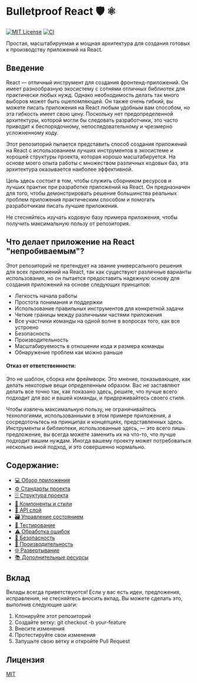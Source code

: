 # Bulletproof React 🛡️ ⚛️

[![MIT License](https://img.shields.io/github/license/alan2207/bulletproof-react)](https://github.com/alan2207/bulletproof-react/blob/master/LICENSE)
[![CI](https://github.com/alan2207/bulletproof-react/actions/workflows/ci.yml/badge.svg)](https://github.com/alan2207/bulletproof-react/actions/workflows/ci.yml)

Простая, масштабируемая и мощная архитектура для создания готовых к производству приложений на React.

## Введение

React — отличный инструмент для создания фронтенд-приложений. Он имеет разнообразную экосистему с сотнями отличных библиотек для практически любых нужд. Однако необходимость делать так много выборов может быть ошеломляющей. Он также очень гибкий, вы можете писать приложения на React любым удобным вам способом, но эта гибкость имеет свою цену. Поскольку нет предопределенной архитектуры, которой могли бы следовать разработчики, это часто приводит к беспорядочному, непоследовательному и чрезмерно усложненному коду.

Этот репозиторий пытается представить способ создания приложений на React с использованием лучших инструментов в экосистеме и хорошей структуры проекта, которая хорошо масштабируется. На основе моего опыта работы с множеством различных кодовых баз, эта архитектура оказывается наиболее эффективной.

Цель здесь состоит в том, чтобы служить сборником ресурсов и лучших практик при разработке приложений на React. Он предназначен для того, чтобы демонстрировать решение большинства реальных проблем приложения практическим способом и помогать разработчикам писать лучшие приложения.

Не стесняйтесь изучать кодовую базу примера приложения, чтобы получить максимальную пользу от репозитория.

## Что делает приложение на React "непробиваемым"?

Этот репозиторий не претендует на звание универсального решения для всех приложений на React, так как существуют различные варианты использования, но он пытается предоставить надежную основу для создания приложений на основе следующих принципов:

- Легкость начала работы
- Простота понимания и поддержки
- Использование правильных инструментов для конкретной задачи
- Четкие границы между различными частями приложения
- Все участники команды на одной волне в вопросах того, как все устроено
- Безопасность
- Производительность
- Масштабируемость в отношении кода и размера команды
- Обнаружение проблем как можно раньше

#### Отказ от ответственности:

Это не шаблон, сборка или фреймворк. Это мнение, показывающее, как делать некоторые вещи определенным образом. Вас не заставляют делать все точно так, как показано здесь, решите, что лучше всего подходит для вас и вашей команды, и придерживайтесь своего стиля.

Чтобы извлечь максимальную пользу, не ограничивайтесь технологиями, использованными в этом примере приложения, а сосредоточьтесь на принципах и концепциях, представленных здесь. Инструменты и библиотеки, использованные здесь, — это всего лишь предложение, вы всегда можете заменить их на что-то, что лучше подходит вашим нуждам. Иногда вашему проекту может потребоваться несколько иной подход, и это совершенно нормально.

## Содержание:

- [💻 Обзор приложения](docs/application-overview.md)
- [⚙️ Стандарты проекта](docs/project-standards.md)
- [🗄️ Структура проекта](docs/project-structure.md)
- [🧱 Компоненты и стили](docs/components-and-styling.md)
- [📡 API слой](docs/api-layer.md)
- [🗃️ Управление состоянием](docs/state-management.md)
- [🧪 Тестирование](docs/testing.md)
- [⚠️ Обработка ошибок](docs/error-handling.md)
- [🔐 Безопасность](docs/security.md)
- [🚄 Производительность](docs/performance.md)
- [🌐 Развертывание](docs/deployment.md)
- [📚 Дополнительные ресурсы](docs/additional-resources.md)

## Вклад

Вклады всегда приветствуются! Если у вас есть идеи, предложения, исправления, не стесняйтесь вносить вклад. Вы можете сделать это, выполнив следующие шаги:

1. Клонируйте этот репозиторий
2. Создайте ветку: git checkout -b your-feature
3. Внесите изменения
4. Протестируйте свои изменения
5. Запушьте свою ветку и откройте Pull Request

## Лицензия

[MIT](/LICENSE)
